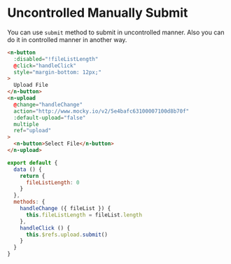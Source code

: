 # Uncontrolled Manually Submit

You can use `submit` method to submit in uncontrolled manner. Also you can do it in controlled manner in another way.

```html
<n-button
  :disabled="!fileListLength"
  @click="handleClick"
  style="margin-bottom: 12px;"
>
  Upload File
</n-button>
<n-upload
  @change="handleChange"
  action="http://www.mocky.io/v2/5e4bafc63100007100d8b70f"
  :default-upload="false"
  multiple
  ref="upload"
>
  <n-button>Select File</n-button>
</n-upload>
```

```js
export default {
  data () {
    return {
      fileListLength: 0
    }
  },
  methods: {
    handleChange ({ fileList }) {
      this.fileListLength = fileList.length
    },
    handleClick () {
      this.$refs.upload.submit()
    }
  }
}
```
